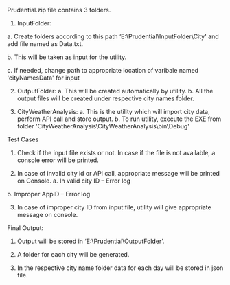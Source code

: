 Prudential.zip file contains 3 folders.
1.	InputFolder:

 a.	Create folders according to this path ‘E:\Prudential\InputFolder\City' and add file named as Data.txt.

 b.	This will be taken as input for the utility. 

 c.	If needed, change path to appropriate location of varibale named 'cityNamesData' for input 

2.	OutputFolder:
a.	This will be created automatically by utility. 
b.	All the output files will be created under respective city names folder.

3.	CityWeatherAnalysis:
a.	This is the utility which will import city data, perform API call and store output.
b.	To run utility, execute the EXE from folder 'CityWeatherAnalysis\CityWeatherAnalysis\bin\Debug'

Test Cases
1.	Check if the input file exists or not. In case if the file is not available, a console error will be printed.
 

2.	In case of invalid city id or API call, appropriate message will be printed on Console.
a.	In valid city ID – Error log
 

b.	Improper AppID – Error log
 

3.	In case of improper city ID from input file, utility will give appropriate message on console.
 

Final Output:
1.	Output will be stored in ‘E:\Prudential\OutputFolder’.
2.	A folder for each city will be generated.
 

3.	In the respective city name folder data for each day will be stored in json file.
 

